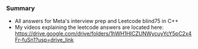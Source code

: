 ### Summary
* All answers for Meta's interview prep and Leetcode blind75 in C++
* My videos explaining the leetcode answers are located here: https://drive.google.com/drive/folders/1hWH1HICZUNWycuyYcY5pC2x4Fr-fuSn1?usp=drive_link
